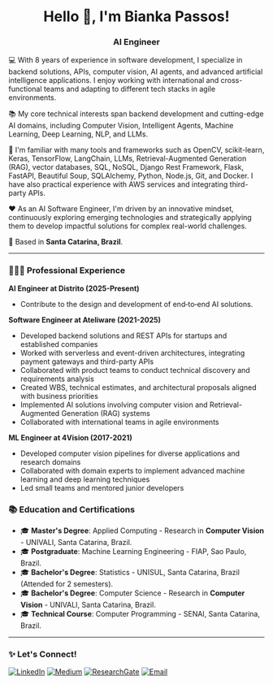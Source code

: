 <!-- Presentation Banner -->
<h1 align="center">Hello 👋, I'm Bianka Passos!</h1>
<h3 align="center">AI Engineer</h3>
<!-- About Me Section -->

💻 With 8 years of experience in software development, I specialize in backend solutions, APIs, computer vision, AI agents, and advanced artificial intelligence applications. I enjoy working with international and cross-functional teams and adapting to different tech stacks in agile environments.

📚  My core technical interests span backend development and cutting-edge AI domains, including Computer Vision, Intelligent Agents, Machine Learning, Deep Learning, NLP, and LLMs. 

🚀 I'm familiar with many tools and frameworks such as OpenCV, scikit-learn, Keras, TensorFlow, LangChain, LLMs, Retrieval-Augmented Generation (RAG), vector databases, SQL, NoSQL, Django Rest Framework, Flask, FastAPI, Beautiful Soup, SQLAlchemy, Python, Node.js, Git, and Docker. I have also practical experience with AWS services and integrating third-party APIs.

❤️ As an AI Software Engineer, I'm driven by an innovative mindset, continuously exploring emerging technologies and strategically applying them to develop impactful solutions for complex real-world challenges.

📍 Based in **Santa Catarina, Brazil**.

---

### 👩🏼‍💻 Professional Experience

**AI Engineer at Distrito (2025-Present)**
- Contribute to the design and development of end‐to‐end AI solutions.

**Software Engineer at Ateliware (2021-2025)**

- Developed backend solutions and REST APIs for startups and established companies
- Worked with serverless and event-driven architectures, integrating payment gateways and third-party APIs
- Collaborated with product teams to conduct technical discovery and requirements analysis
- Created WBS, technical estimates, and architectural proposals aligned with business priorities
- Implemented AI solutions involving computer vision and Retrieval-Augmented Generation (RAG) systems
- Collaborated with international teams in agile environments

**ML Engineer at 4Vision (2017-2021)**

- Developed computer vision pipelines for diverse applications and research domains
- Collaborated with domain experts to implement advanced machine learning and deep learning techniques
- Led small teams and mentored junior developers

### 📚 Education and Certifications

- 🎓 **Master's Degree**: Applied Computing - Research in **Computer Vision** - UNIVALI, Santa Catarina, Brazil.
- 🎓 **Postgraduate**: Machine Learning Engineering - FIAP, Sao Paulo, Brazil.  
- 🎓 **Bachelor's Degree**: Statistics - UNISUL, Santa Catarina, Brazil (Attended for 2 semesters).    
- 🎓 **Bachelor's Degree**: Computer Science - Research in **Computer Vision** - UNIVALI, Santa Catarina, Brazil.
- 🎓 **Technical Course**: Computer Programming - SENAI, Santa Catarina, Brazil.  

---

### ✨ Let's Connect!

[![LinkedIn](https://img.shields.io/badge/LinkedIn-0A66C2?style=flat&logo=linkedin&logoColor=white)](https://www.linkedin.com/in/biankapassos)
[![Medium](https://img.shields.io/badge/Medium-000000?style=flat&logo=medium&logoColor=white)](https://medium.com/@biankatpas)
[![ResearchGate](https://img.shields.io/badge/ResearchGate-00CCBB?style=flat&logo=researchgate&logoColor=white)](https://www.researchgate.net/profile/Bianka-Passos)
[![Email](https://img.shields.io/badge/Email-DB4437?style=flat&logo=gmail&logoColor=white)](mailto:biankatpas@gmail.com)
